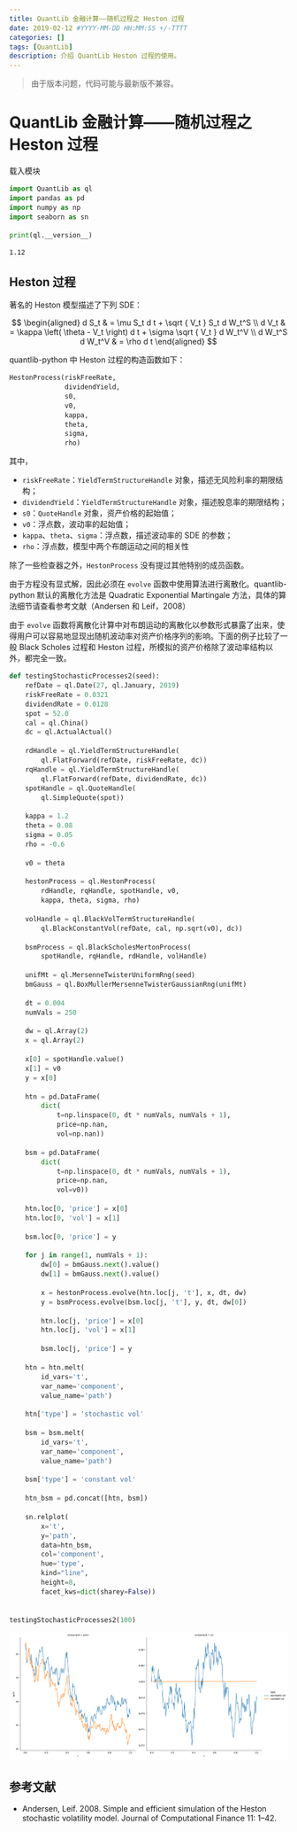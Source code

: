 ```yaml
---
title: QuantLib 金融计算——随机过程之 Heston 过程
date: 2019-02-12 #YYYY-MM-DD HH:MM:SS +/-TTTT
categories: []
tags: [QuantLib]
description: 介绍 QuantLib Heston 过程的使用。
---
```


> 由于版本问题，代码可能与最新版不兼容。

# QuantLib 金融计算——随机过程之 Heston 过程

载入模块

```python
import QuantLib as ql
import pandas as pd
import numpy as np
import seaborn as sn

print(ql.__version__)
```

```
1.12
```

## Heston 过程

著名的 Heston 模型描述了下列 SDE：

$$
\begin{aligned}
d S_t & = \mu S_t d t + \sqrt { V_t } S_t d W_t^S \\
d V_t & = \kappa \left( \theta - V_t \right) d t + \sigma \sqrt { V_t } d W_t^V \\
d W_t^S d W_t^V & = \rho d t
\end{aligned}
$$

quantlib-python 中 Heston 过程的构造函数如下：

```python
HestonProcess(riskFreeRate,
              dividendYield,
              s0,
              v0,
              kappa,
              theta,
              sigma,
              rho)
```

其中，

* `riskFreeRate`：`YieldTermStructureHandle` 对象，描述无风险利率的期限结构；
* `dividendYield`：`YieldTermStructureHandle` 对象，描述股息率的期限结构；
* `s0`：`QuoteHandle` 对象，资产价格的起始值；
* `v0`：浮点数，波动率的起始值；
* `kappa`、`theta`、`sigma`：浮点数，描述波动率的 SDE 的参数；
* `rho`：浮点数，模型中两个布朗运动之间的相关性

除了一些检查器之外，`HestonProcess` 没有提过其他特别的成员函数。

由于方程没有显式解，因此必须在 `evolve` 函数中使用算法进行离散化。quantlib-python 默认的离散化方法是 Quadratic Exponential Martingale 方法，具体的算法细节请查看参考文献（Andersen 和 Leif，2008）

由于 `evolve` 函数将离散化计算中对布朗运动的离散化以参数形式暴露了出来，使得用户可以容易地显现出随机波动率对资产价格序列的影响。下面的例子比较了一般 Black Scholes 过程和 Heston 过程，所模拟的资产价格除了波动率结构以外，都完全一致。

```python
def testingStochasticProcesses2(seed):
    refDate = ql.Date(27, ql.January, 2019)
    riskFreeRate = 0.0321
    dividendRate = 0.0128
    spot = 52.0
    cal = ql.China()
    dc = ql.ActualActual()

    rdHandle = ql.YieldTermStructureHandle(
        ql.FlatForward(refDate, riskFreeRate, dc))
    rqHandle = ql.YieldTermStructureHandle(
        ql.FlatForward(refDate, dividendRate, dc))
    spotHandle = ql.QuoteHandle(
        ql.SimpleQuote(spot))

    kappa = 1.2
    theta = 0.08
    sigma = 0.05
    rho = -0.6

    v0 = theta

    hestonProcess = ql.HestonProcess(
        rdHandle, rqHandle, spotHandle, v0,
        kappa, theta, sigma, rho)

    volHandle = ql.BlackVolTermStructureHandle(
        ql.BlackConstantVol(refDate, cal, np.sqrt(v0), dc))

    bsmProcess = ql.BlackScholesMertonProcess(
        spotHandle, rqHandle, rdHandle, volHandle)

    unifMt = ql.MersenneTwisterUniformRng(seed)
    bmGauss = ql.BoxMullerMersenneTwisterGaussianRng(unifMt)

    dt = 0.004
    numVals = 250

    dw = ql.Array(2)
    x = ql.Array(2)

    x[0] = spotHandle.value()
    x[1] = v0
    y = x[0]

    htn = pd.DataFrame(
        dict(
            t=np.linspace(0, dt * numVals, numVals + 1),
            price=np.nan,
            vol=np.nan))

    bsm = pd.DataFrame(
        dict(
            t=np.linspace(0, dt * numVals, numVals + 1),
            price=np.nan,
            vol=v0))

    htn.loc[0, 'price'] = x[0]
    htn.loc[0, 'vol'] = x[1]

    bsm.loc[0, 'price'] = y

    for j in range(1, numVals + 1):
        dw[0] = bmGauss.next().value()
        dw[1] = bmGauss.next().value()

        x = hestonProcess.evolve(htn.loc[j, 't'], x, dt, dw)
        y = bsmProcess.evolve(bsm.loc[j, 't'], y, dt, dw[0])

        htn.loc[j, 'price'] = x[0]
        htn.loc[j, 'vol'] = x[1]

        bsm.loc[j, 'price'] = y

    htn = htn.melt(
        id_vars='t',
        var_name='component',
        value_name='path')

    htn['type'] = 'stochastic vol'

    bsm = bsm.melt(
        id_vars='t',
        var_name='component',
        value_name='path')

    bsm['type'] = 'constant vol'

    htn_bsm = pd.concat([htn, bsm])

    sn.relplot(
        x='t',
        y='path',
        data=htn_bsm,
        col='component',
        hue='type',
        kind="line",
        height=8,
        facet_kws=dict(sharey=False))


testingStochasticProcesses2(100)
```

![](/img/QuantLib/process/heston.png)

## 参考文献

* Andersen, Leif. 2008. Simple and efficient simulation of the Heston stochastic volatility model. Journal of Computational Finance 11: 1–42.
